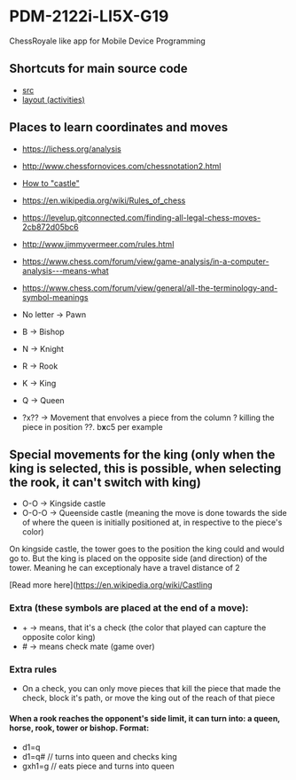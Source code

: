 # PDM-2122i-LI5X-G19
ChessRoyale like app for Mobile Device Programming

## Shortcuts for main source code
- [src](Chess4Android/app/src/main/java/pt/isel/pdm/chess4android)
- [layout (activities)](Chess4Android/app/src/main/res/layout)

## Places to learn coordinates and moves
- https://lichess.org/analysis
- http://www.chessfornovices.com/chessnotation2.html
- [How to "castle"](https://youtu.be/4jXQyGaeUV8)
- https://en.wikipedia.org/wiki/Rules_of_chess
- https://levelup.gitconnected.com/finding-all-legal-chess-moves-2cb872d05bc6
- http://www.jimmyvermeer.com/rules.html
- https://www.chess.com/forum/view/game-analysis/in-a-computer-analysis---means-what
- https://www.chess.com/forum/view/general/all-the-terminology-and-symbol-meanings

- No letter -> Pawn
- B -> Bishop
- N -> Knight
- R -> Rook
- K -> King
- Q -> Queen
- ?x?? -> Movement that envolves a piece from the column ? killing the piece in position ??. b**x**c5 per example

## Special movements for the king (only when the king is selected, this is possible, when selecting the rook, it can't switch with king)
- O-O -> Kingside castle
- O-O-O -> Queenside castle (meaning the move is done towards the side of where the queen is initially positioned at, in respective to the piece's color)

On kingside castle, the tower goes to the position the king could and would go to. But the king is placed on the opposite side (and direction) of the tower. Meaning he can exceptionaly have a travel distance of 2

[Read more here](https://en.wikipedia.org/wiki/Castling

### Extra (these symbols are placed at the end of a move):
- \+ -> means, that it's a check (the color that played can capture the opposite color king)
- \# -> means check mate (game over)

### Extra rules
- On a check, you can only move pieces that kill the piece that made the check, block it's path, or move the king out of the reach of that piece

#### When a rook reaches the opponent's side limit, it can turn into: a queen, horse, rook, tower or bishop. Format:
- d1=q
- d1=q# // turns into queen and checks king
- gxh1=g // eats piece and turns into queen

